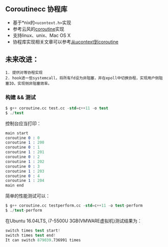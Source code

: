 ## Coroutinecc 协程库

- 基于*nix的`<ucontext.h>`实现
- 参考云风的[coroutine](https://github.com/cloudwu/coroutine)实现
- 支持linux、unix、Mac OS X
- 协程库实现相关文章可以参考[从ucontext到coroutine](https://www.jianshu.com/p/a96b31da3ab0)

## 未来改进：

    1. 提供对等协程实现
    2. hook进一些systemcall，将所有fd设为非阻塞，并在epoll中切换协程，实现用户侧阻塞IO，实现侧非阻塞效率。

### 构建 && 测试
```s
$ g++ coroutine.cc test.cc -std=c++11 -o test
$ ./test
```
控制台应当打印：
```s
main start
coroutine 0 : 0
coroutine 1 : 200
coroutine 0 : 1
coroutine 1 : 201
coroutine 0 : 2
coroutine 1 : 202
coroutine 0 : 3
coroutine 1 : 203
coroutine 0 : 4
coroutine 1 : 204
main end
```
简单的性能测试可以：
```s
$ g++ coroutine.cc testperform.cc -std=c++11 -o test-perform
$ ./test-perform
```
在Ubuntu 16.04LTS, i7-5500U 3GB(VMWARE虚拟机)测试结果为：
```s
switch times test start!
switch times test end!
It can switch 879039.736991 times
```

